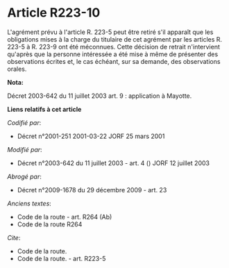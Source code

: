 # Article R223-10

L'agrément prévu à l'article R. 223-5 peut être retiré s'il apparaît que les obligations mises à la charge du titulaire de
cet agrément par les articles R. 223-5 à R. 223-9 ont été méconnues. Cette décision de retrait n'intervient qu'après que la
personne intéressée a été mise à même de présenter des observations écrites et, le cas échéant, sur sa demande, des
observations orales.

**Nota:**

Décret 2003-642 du 11 juillet 2003 art. 9 : application à Mayotte.

**Liens relatifs à cet article**

_Codifié par_:

  - Décret n°2001-251 2001-03-22 JORF 25 mars 2001

_Modifié par_:

  - Décret n°2003-642 du 11 juillet 2003 - art. 4 () JORF 12 juillet 2003

_Abrogé par_:

  - Décret n°2009-1678 du 29 décembre 2009 - art. 23

_Anciens textes_:

  - Code de la route - art. R264 (Ab)
  - Code de la route R264

_Cite_:

  - Code de la route.
  - Code de la route. - art. R223-5
